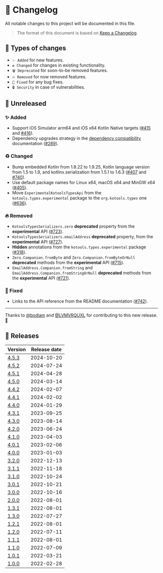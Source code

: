 # 🔄 Changelog

All notable changes to this project will be documented in this file.

> The format of this document is based on
> [Keep a Changelog](https://keepachangelog.com/en/1.1.0).

## 🤔 Types of changes

- `✨ Added` for new features.
- `♻️ Changed` for changes in existing functionality.
- `🗑️ Deprecated` for soon-to-be removed features.
- `🔥 Removed` for now removed features.
- `🐛 Fixed` for any bug fixes.
- `🔒 Security` in case of vulnerabilities.

## 🚧 Unreleased

### ✨ Added

- Support iOS Simulator arm64 and iOS x64 Kotlin Native targets ([#415] and
  [#416]).
- Dependency upgrades strategy in the
  [dependency compatibility](documentation/dependencies.md) documentation
  ([#289]). 

### ♻️ Changed

- Bump embedded Kotlin from 1.8.22 to 1.9.25, Kotlin language version from 1.5
  to 1.9, and kotlinx.serialization from 1.5.1 to 1.6.3 ([#407] and [#740]).
- Use default package names for Linux x64, macOS x64 and MinGW x64 ([#405]).
- Move `ExperimentalKotoolsTypesApi` from the `kotools.types.experimental`
  package to the `org.kotools.types` one ([#636]).

### 🔥 Removed

- `KotoolsTypesSerializers.zero` **deprecated** property from the
  **experimental** API ([#723]).
- `KotoolsTypesSerializers.emailAddress` **deprecated** property, from the
  **experimental** API ([#727]).
- **Hidden** annotations from the `kotools.types.experimental` package ([#318]).
- `Zero.Companion.fromByte` and `Zero.Companion.fromByteOrNull` **deprecated**
  methods from the **experimental** API ([#715]).
- `EmailAddress.Companion.fromString` and
  `EmailAddress.Companion.fromStringOrNull` **deprecated** methods from the
  **experimental** API ([#721]).

### 🐛 Fixed

- Links to the API reference from the README documentation ([#742]).

---

Thanks to [@bodiam] and [@LVMVRQUXL] for contributing to this new release. 🙏

[@bodiam]: https://github.com/bodiam
[@LVMVRQUXL]: https://github.com/LVMVRQUXL
[#289]: https://github.com/kotools/types/issues/289
[#318]: https://github.com/kotools/types/issues/318
[#405]: https://github.com/kotools/types/issues/405
[#407]: https://github.com/kotools/types/issues/407
[#415]: https://github.com/kotools/types/issues/415
[#416]: https://github.com/kotools/types/issues/416
[#636]: https://github.com/kotools/types/issues/636
[#715]: https://github.com/kotools/types/issues/715
[#721]: https://github.com/kotools/types/issues/721
[#723]: https://github.com/kotools/types/issues/723
[#727]: https://github.com/kotools/types/issues/727
[#740]: https://github.com/kotools/types/issues/740
[#742]: https://github.com/kotools/types/pull/742

## 🔖 Releases

| Version | Release date |
|---------|--------------|
| [4.5.3] | 2024-10-20   |
| [4.5.2] | 2024-07-24   |
| [4.5.1] | 2024-04-28   |
| [4.5.0] | 2024-03-14   |
| [4.4.2] | 2024-02-07   |
| [4.4.1] | 2024-02-02   |
| [4.4.0] | 2024-01-29   |
| [4.3.1] | 2023-09-25   |
| [4.3.0] | 2023-08-14   |
| [4.2.0] | 2023-06-24   |
| [4.1.0] | 2023-04-03   |
| [4.0.1] | 2023-02-06   |
| [4.0.0] | 2023-01-03   |
| [3.2.0] | 2022-12-13   |
| [3.1.1] | 2022-11-18   |
| [3.1.0] | 2022-10-24   |
| [3.0.1] | 2022-10-21   |
| [3.0.0] | 2022-10-16   |
| [2.0.0] | 2022-08-01   |
| [1.3.1] | 2022-08-01   |
| [1.3.0] | 2022-07-27   |
| [1.2.1] | 2022-08-01   |
| [1.2.0] | 2022-07-11   |
| [1.1.1] | 2022-08-01   |
| [1.1.0] | 2022-07-09   |
| [1.0.1] | 2022-03-21   |
| [1.0.0] | 2022-02-28   |

[4.5.3]: https://github.com/kotools/types/releases/tag/4.5.3
[4.5.2]: https://github.com/kotools/types/releases/tag/4.5.2
[4.5.1]: https://github.com/kotools/types/releases/tag/4.5.1
[4.5.0]: https://github.com/kotools/types/releases/tag/4.5.0
[4.4.2]: https://github.com/kotools/types/releases/tag/4.4.2
[4.4.1]: https://github.com/kotools/types/releases/tag/4.4.1
[4.4.0]: https://github.com/kotools/types/releases/tag/4.4.0
[4.3.1]: https://github.com/kotools/types/releases/tag/4.3.1
[4.3.0]: https://github.com/kotools/types/releases/tag/4.3.0
[4.2.0]: https://github.com/kotools/types/releases/tag/4.2.0
[4.1.0]: https://github.com/kotools/types/releases/tag/4.1.0
[4.0.1]: https://github.com/kotools/types/releases/tag/4.0.1
[4.0.0]: https://github.com/kotools/types/releases/tag/4.0.0
[3.2.0]: https://github.com/kotools/libraries/releases/tag/types-v3.2.0
[3.1.1]: https://github.com/kotools/libraries/releases/tag/types-v3.1.1
[3.1.0]: https://github.com/kotools/types-legacy/releases/tag/v3.1.0
[3.0.1]: https://github.com/kotools/types-legacy/releases/tag/v3.0.1
[3.0.0]: https://github.com/kotools/types-legacy/releases/tag/v3.0.0
[2.0.0]: https://github.com/kotools/types-legacy/releases/tag/v2.0.0
[1.3.1]: https://github.com/kotools/types-legacy/releases/tag/v1.3.1
[1.3.0]: https://github.com/kotools/types-legacy/releases/tag/v1.3.0
[1.2.1]: https://github.com/kotools/types-legacy/releases/tag/v1.2.1
[1.2.0]: https://github.com/kotools/types-legacy/releases/tag/v1.2.0
[1.1.1]: https://github.com/kotools/types-legacy/releases/tag/v1.1.1
[1.1.0]: https://github.com/kotools/types-legacy/releases/tag/v1.1.0
[1.0.1]: https://github.com/kotools/types-legacy/releases/tag/v1.0.1
[1.0.0]: https://github.com/kotools/types-legacy/releases/tag/v1.0.0
